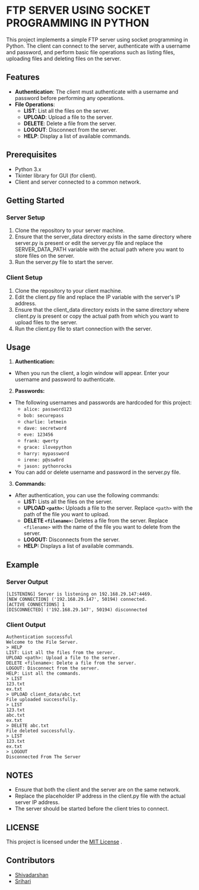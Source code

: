 # FTP SERVER USING SOCKET PROGRAMMING IN PYTHON

This project implements a simple FTP server using socket programming in Python. The client can connect to the server, authenticate with a username and password, and perform basic file operations such as listing files, uploading files and deleting files on the server.

## Features

- **Authentication**: The client must authenticate with a username and password before performing any operations.
- **File Operations**:
  - **LIST**: List all the files on the server.
  - **UPLOAD**: Upload a file to the server.
  - **DELETE**: Delete a file from the server.
  - **LOGOUT**: Disconnect from the server.
  - **HELP**: Display a list of available commands.

## Prerequisites

- Python 3.x
- Tkinter library for GUI (for client).
- Client and server connected to a common network.

## Getting Started

### Server Setup

1. Clone the repository to your server machine.
2. Ensure that the server_data directory exists in the same directory where server.py is present or edit the server.py file and replace the SERVER_DATA_PATH variable with the actual path where you want to store files on the server. 
3. Run the server.py file to start the server.

### Client Setup

1. Clone the repository to your client machine.
2. Edit the client.py file and replace the IP variable with the server's IP address.
3. Ensure that the client_data directory exists in the same directory where client.py is present or copy the actual path from which you want to upload files to the server.
4. Run the client.py file to start connection with the server.

## Usage

1. **Authentication:**

- When you run the client, a login window will appear. Enter your username and password to authenticate.

2. **Passwords:**

- The following usernames and passwords are hardcoded for this project:
   - `alice: password123`
   - `bob: securepass`
   - `charlie: letmein`
   - `dave: secretword`
   - `eve: 123456`
   - `frank: qwerty`
   - `grace: ilovepython`
   - `harry: mypassword`
   - `irene: p@ssw0rd`
   - `jason: pythonrocks`
- You can add or delete username and password in the server.py file.

3. **Commands:**

- After authentication, you can use the following commands:
   - **LIST:** Lists all the files on the server.
   - **UPLOAD `<path>`:** Uploads a file to the server. Replace `<path>` with the path of the file you want to upload.
   - **DELETE `<filename>`:** Deletes a file from the server. Replace `<filename>` with the name of the file you want   to delete from the server.
   - **LOGOUT:** Disconnects from the server.
   - **HELP:** Displays a list of available commands.


## Example

### Server Output

```[STARTING] Server is starting. 
[LISTENING] Server is listening on 192.168.29.147:4469.
[NEW CONNECTION] ('192.168.29.147', 50194) connected.
[ACTIVE CONNECTIONS] 1
[DISCONNECTED] ('192.168.29.147', 50194) disconnected
```

### Client Output

```Welcome to the File Server Login Page.
Authentication successful
Welcome to the File Server.
> HELP
LIST: List all the files from the server.
UPLOAD <path>: Upload a file to the server.
DELETE <filename>: Delete a file from the server.
LOGOUT: Disconnect from the server.
HELP: List all the commands.
> LIST
123.txt
ex.txt
> UPLOAD client_data/abc.txt
File uploaded successfully.
> LIST
123.txt
abc.txt
ex.txt
> DELETE abc.txt
File deleted successfully.
> LIST
123.txt
ex.txt
> LOGOUT
Disconnected From The Server
```

## NOTES

- Ensure that both the client and the server are on the same network.
- Replace the placeholder IP address in the client.py file with the actual server IP address.
- The server should be started before the client tries to connect.

## LICENSE

This project is licensed under the [MIT License](LICENSE) .

## Contributors

- [Shivadarshan](https://github.com/shivadarshan-devadiga)
- [Srihari](https://github.com/Srihari3435)

